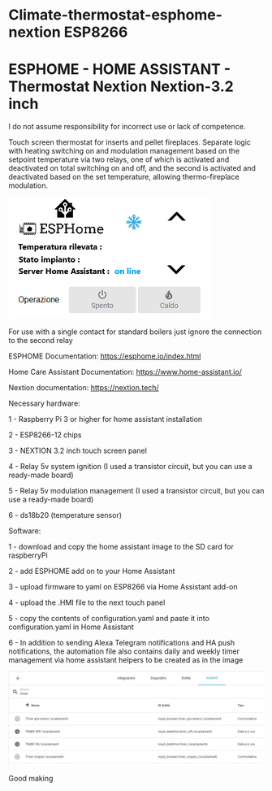 # Climate-thermostat-esphome-nextion ESP8266
# ESPHOME - HOME ASSISTANT - Thermostat Nextion Nextion-3.2 inch

I do not assume responsibility for incorrect use or lack of competence.

Touch screen thermostat for inserts and pellet fireplaces.
Separate logic with heating switching on and modulation management based on the setpoint temperature via two relays, one of which is activated and deactivated on total switching on and off, and the second is activated and deactivated based on the set temperature, allowing thermo-fireplace modulation.

![](https://github.com/Giuseppe-P/Climate-thermostat-esphome-nextion/blob/main/HA_ESPHOME_TERMOSTATO_NEXTION_ONLINE.png)

For use with a single contact for standard boilers just ignore the connection to the second relay

ESPHOME Documentation:
https://esphome.io/index.html

Home Care Assistant Documentation:
https://www.home-assistant.io/

Nextion documentation:
https://nextion.tech/

Necessary hardware:

1 - Raspberry Pi 3 or higher for home assistant installation

2 - ESP8266-12 chips

3 - NEXTION 3.2 inch touch screen panel

4 - Relay 5v system ignition (I used a transistor circuit, but you can use a ready-made board)

5 - Relay 5v modulation management (I used a transistor circuit, but you can use a ready-made board)

6 - ds18b20 (temperature sensor)

Software:

1 - download and copy the home assistant image to the SD card for raspberryPi

2 - add ESPHOME add on to your Home Assistant

3 - upload firmware to yaml on ESP8266 via Home Assistant add-on

4 - upload the .HMI file to the next touch panel

5 - copy the contents of configuration.yaml and paste it into configuration.yaml in Home Assistant

6 - In addition to sending Alexa Telegram notifications and HA push notifications, the automation file also contains daily and weekly timer management via home assistant helpers to be created as in the image

![](https://github.com/Giuseppe-P/Climate-thermostat-esphome-nextion/blob/main/helpers.jpg)

Good making
